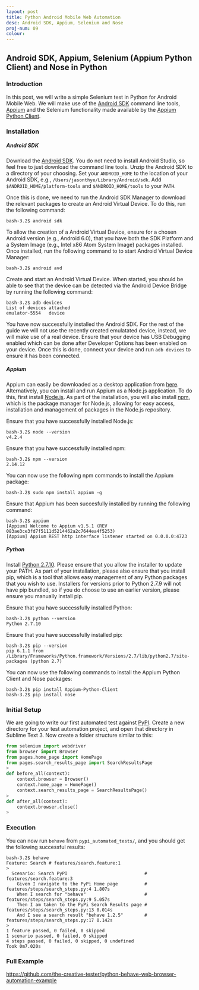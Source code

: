 ```yaml
---
layout: post
title: Python Android Mobile Web Automation
desc: Android SDK, Appium, Selenium and Nose
proj-num: 09
colour: 
---
```




## Android SDK, Appium, Selenium (Appium Python Client) and Nose in Python

### Introduction

In this post, we will write a simple Selenium test in Python for Android Mobile Web.  We will make use of the [Android SDK](http://developer.android.com/sdk/index.html) command line tools, [Appium](http://appium.io/) and the Selenium functionality made available by the [Appium Python Client](https://github.com/appium/python-client).

### Installation

##### Android SDK

Download the [Android SDK](http://developer.android.com/sdk/index.html).  You do not need to install Android Studio, so feel free to just download the command line tools.  Unzip the Android SDK to a directory of your choosing.  Set your ```ANDROID_HOME``` to the location of your Android SDK, e.g., ```/Users/jasonthye/Library/Android/sdk```.  Add ```$ANDROID_HOME/platform-tools``` and ```$ANDROID_HOME/tools``` to your ```PATH```.

Once this is done, we need to run the Android SDK Manager to download the relevant packages to create an Android Virtual Device.  To do this, run the following command:

>
~~~ shell
bash-3.2$ android sdk  
~~~

To allow the creation of a Android Virtual Device, ensure for a chosen Android version (e.g., Android 6.0), that you have both the SDK Platform and a System Image (e.g., Intel x86 Atom System Image) packages installed.  Once installed, run the following command to to start Android Virtual Device Manager:

>
~~~ shell
bash-3.2$ android avd  
~~~

Create and start an Android Virtual Device.  When started, you should be able to see that the device can be detected via the Android Device Bridge by running the following command:

>
~~~ shell
bash-3.2$ adb devices
List of devices attached
emulator-5554   device
~~~

You have now successfully installed the Android SDK.  For the rest of the guide we will not use the recently created emulatated device, instead, we will make use of a real device.  Ensure that your device has USB Debugging enabled which can be done after Developer Options has been enabled on your device.  Once this is done, connect your device and run ```adb devices``` to ensure it has been connected.

##### Appium

Appium can easily be downloaded as a desktop application from [here](http://appium.io/downloads.html).  Alternatively, you can install and run Appium as a Node.js application.  To do this, first install [Node.js](https://nodejs.org/en/).  As part of the installation, you will also install [npm](https://docs.npmjs.com/getting-started/what-is-npm), which is the package manager for Node.js, allowing for easy access, installation and management of packages in the Node.js repository.

Ensure that you have successfully installed Node.js:  

>
~~~ shell
bash-3.2$ node --version
v4.2.4
~~~

Ensure that you have successfully installed npm: 

>
~~~ shell
bash-3.2$ npm --version
2.14.12
~~~

You can now use the following npm commands to install the Appium package:

>
~~~ shell
bash-3.2$ sudo npm install appium -g
~~~

Ensure that Appium has been succesfully installed by running the following command:

>
~~~ shell
bash-3.2$ appium
[Appium] Welcome to Appium v1.5.1 (REV 083ae3ce3fd7f5111d5214462a2c7644ea4f5253)
[Appium] Appium REST http interface listener started on 0.0.0.0:4723
~~~

##### Python

Install [Python 2.7.10](https://www.python.org/downloads/release/python-2710/).  Please ensure that you allow the installer to update your PATH.  As part of your installation, please also ensure that you install pip, which is a tool that allows easy management of any Python packages that you wish to use.  Installers for versions prior to Python 2.7.9 will not have pip bundled, so if you do choose to use an earlier version, please ensure you manually install pip.

Ensure that you have successfully installed Python:  

>
~~~ shell
bash-3.2$ python --version  
Python 2.7.10
~~~

Ensure that you have successfully installed pip: 

>
~~~ shell
bash-3.2$ pip --version
pip 6.1.1 from /Library/Frameworks/Python.framework/Versions/2.7/lib/python2.7/site-packages (python 2.7)
~~~

You can now use the following commands to install the Appium Python Client and Nose packages:

>
~~~ shell
bash-3.2$ pip install Appium-Python-Client
bash-3.2$ pip install nose
~~~

### Initial Setup

We are going to write our first automated test against [PyPI](https://pypi.python.org/pypi).  Create a new directory for your test automation project, and open that directory in Sublime Text 3.  Now create a folder structure similar to this:

>
~~~ python
from selenium import webdriver
from browser import Browser
from pages.home_page import HomePage
from pages.search_results_page import SearchResultsPage
>
def before_all(context):
    context.browser = Browser()
    context.home_page = HomePage()
    context.search_results_page = SearchResultsPage()
>
def after_all(context):
    context.browser.close()
>
~~~

### Execution

You can now run ```behave``` from ```pypi_automated_tests/```, and you should get the following successful results:

>
~~~ shell
bash-3.2$ behave
Feature: Search # features/search.feature:1
>
  Scenario: Search PyPI                             # features/search.feature:3
    Given I navigate to the PyPi Home page          # features/steps/search_steps.py:4 1.807s
    When I search for "behave"                      # features/steps/search_steps.py:9 5.057s
    Then I am taken to the PyPi Search Results page # features/steps/search_steps.py:13 0.014s
    And I see a search result "behave 1.2.5"        # features/steps/search_steps.py:17 0.142s
>
1 feature passed, 0 failed, 0 skipped
1 scenario passed, 0 failed, 0 skipped
4 steps passed, 0 failed, 0 skipped, 0 undefined
Took 0m7.020s
~~~

### Full Example

<https://github.com/the-creative-tester/python-behave-web-browser-automation-example>
